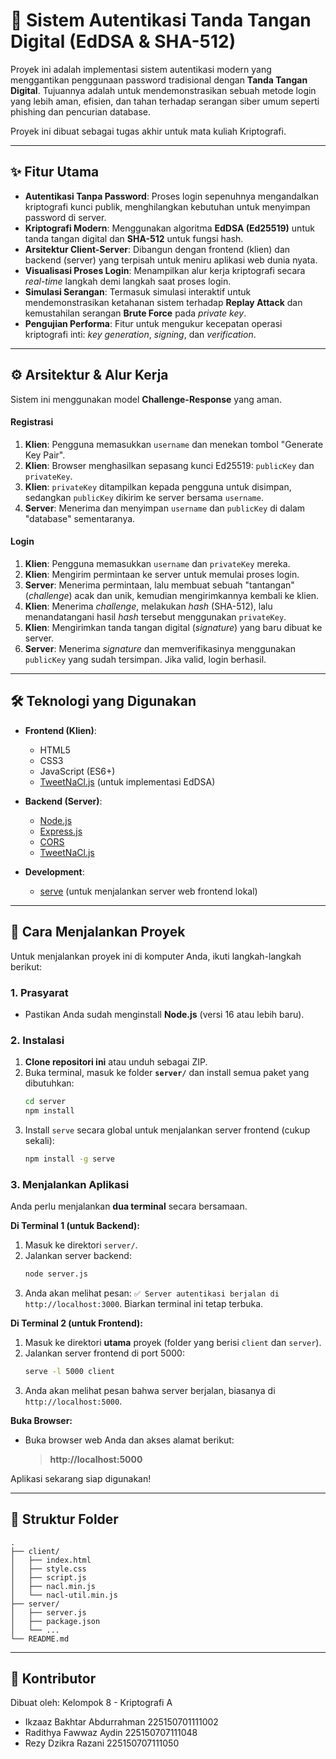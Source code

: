 # 🔐 Sistem Autentikasi Tanda Tangan Digital (EdDSA & SHA-512)

Proyek ini adalah implementasi sistem autentikasi modern yang menggantikan penggunaan password tradisional dengan **Tanda Tangan Digital**. Tujuannya adalah untuk mendemonstrasikan sebuah metode login yang lebih aman, efisien, dan tahan terhadap serangan siber umum seperti phishing dan pencurian database.

Proyek ini dibuat sebagai tugas akhir untuk mata kuliah Kriptografi.

---

## ✨ Fitur Utama

-   **Autentikasi Tanpa Password**: Proses login sepenuhnya mengandalkan kriptografi kunci publik, menghilangkan kebutuhan untuk menyimpan password di server.
-   **Kriptografi Modern**: Menggunakan algoritma **EdDSA (Ed25519)** untuk tanda tangan digital dan **SHA-512** untuk fungsi hash.
-   **Arsitektur Client-Server**: Dibangun dengan frontend (klien) dan backend (server) yang terpisah untuk meniru aplikasi web dunia nyata.
-   **Visualisasi Proses Login**: Menampilkan alur kerja kriptografi secara *real-time* langkah demi langkah saat proses login.
-   **Simulasi Serangan**: Termasuk simulasi interaktif untuk mendemonstrasikan ketahanan sistem terhadap **Replay Attack** dan kemustahilan serangan **Brute Force** pada *private key*.
-   **Pengujian Performa**: Fitur untuk mengukur kecepatan operasi kriptografi inti: *key generation*, *signing*, dan *verification*.

---

## ⚙️ Arsitektur & Alur Kerja

Sistem ini menggunakan model **Challenge-Response** yang aman.

#### Registrasi
1.  **Klien**: Pengguna memasukkan `username` dan menekan tombol "Generate Key Pair".
2.  **Klien**: Browser menghasilkan sepasang kunci Ed25519: `publicKey` dan `privateKey`.
3.  **Klien**: `privateKey` ditampilkan kepada pengguna untuk disimpan, sedangkan `publicKey` dikirim ke server bersama `username`.
4.  **Server**: Menerima dan menyimpan `username` dan `publicKey` di dalam "database" sementaranya.

#### Login
1.  **Klien**: Pengguna memasukkan `username` dan `privateKey` mereka.
2.  **Klien**: Mengirim permintaan ke server untuk memulai proses login.
3.  **Server**: Menerima permintaan, lalu membuat sebuah "tantangan" (*challenge*) acak dan unik, kemudian mengirimkannya kembali ke klien.
4.  **Klien**: Menerima *challenge*, melakukan *hash* (SHA-512), lalu menandatangani hasil *hash* tersebut menggunakan `privateKey`.
5.  **Klien**: Mengirimkan tanda tangan digital (*signature*) yang baru dibuat ke server.
6.  **Server**: Menerima *signature* dan memverifikasinya menggunakan `publicKey` yang sudah tersimpan. Jika valid, login berhasil.

---

## 🛠️ Teknologi yang Digunakan

-   **Frontend (Klien)**:
    -   HTML5
    -   CSS3
    -   JavaScript (ES6+)
    -   [TweetNaCl.js](https://github.com/dchest/tweetnacl-js) (untuk implementasi EdDSA)

-   **Backend (Server)**:
    -   [Node.js](https://nodejs.org/)
    -   [Express.js](https://expressjs.com/)
    -   [CORS](https://expressjs.com/en/resources/middleware/cors.html)
    -   [TweetNaCl.js](https://github.com/dchest/tweetnacl-js)

-   **Development**:
    -   [serve](https://www.npmjs.com/package/serve) (untuk menjalankan server web frontend lokal)

---

## 🚀 Cara Menjalankan Proyek

Untuk menjalankan proyek ini di komputer Anda, ikuti langkah-langkah berikut:

### 1. Prasyarat

-   Pastikan Anda sudah menginstall **Node.js** (versi 16 atau lebih baru).

### 2. Instalasi

1.  **Clone repositori ini** atau unduh sebagai ZIP.
2.  Buka terminal, masuk ke folder **`server/`** dan install semua paket yang dibutuhkan:
    ```bash
    cd server
    npm install
    ```
3.  Install `serve` secara global untuk menjalankan server frontend (cukup sekali):
    ```bash
    npm install -g serve
    ```

### 3. Menjalankan Aplikasi

Anda perlu menjalankan **dua terminal** secara bersamaan.

**Di Terminal 1 (untuk Backend):**
1.  Masuk ke direktori `server/`.
2.  Jalankan server backend:
    ```bash
    node server.js
    ```
3.  Anda akan melihat pesan: `✅ Server autentikasi berjalan di http://localhost:3000`. Biarkan terminal ini tetap terbuka.

**Di Terminal 2 (untuk Frontend):**
1.  Masuk ke direktori **utama** proyek (folder yang berisi `client` dan `server`).
2.  Jalankan server frontend di port 5000:
    ```bash
    serve -l 5000 client
    ```
3.  Anda akan melihat pesan bahwa server berjalan, biasanya di `http://localhost:5000`.

**Buka Browser:**
-   Buka browser web Anda dan akses alamat berikut:
    > **http://localhost:5000**

Aplikasi sekarang siap digunakan!

---

## 📁 Struktur Folder

```
.
├── client/
│   ├── index.html
│   ├── style.css
│   ├── script.js
│   ├── nacl.min.js
│   └── nacl-util.min.js
├── server/
│   ├── server.js
│   ├── package.json
│   └── ...
└── README.md
```

---

## 👥 Kontributor

Dibuat oleh: Kelompok 8 - Kriptografi A
-   Ikzaaz Bakhtar Abdurrahman 225150701111002
-   Radithya Fawwaz Aydin 225150707111048
-   Rezy Dzikra Razani 225150707111050